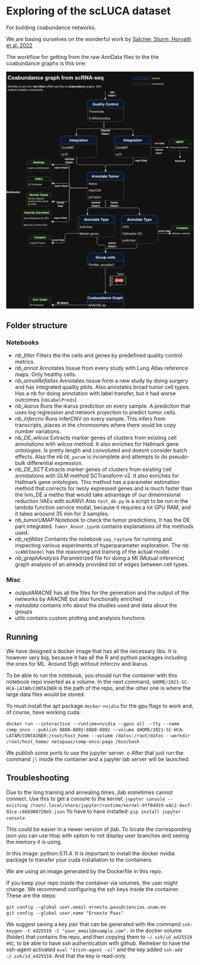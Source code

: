# Exploring of the scLUCA dataset

For building coabundance networks.

We are basing ourselves on the wonderful work by [Salcher, Sturm, Horvath et al. 2022](https://pubmed.ncbi.nlm.nih.gov/36368318/)

The workflow for getting from the raw AnnData files to the the coabundance graphs is this one:

![ScRNAseq Workflow](Workflow.png "scRNA-seq Workflow")

## Folder structure

### Notebooks

- *nb_filter* Filters the the cells and genes by predefined quality control metrics.
- *nb_annot* Annotates tissue from every study with Lung Atlas reference maps. Only healthy cells.
- *nb_annotRefatlas* Annotates tissue form a new study by doing surgery and has integrated quality plots. Also annotates broad tumor cell types.
    Has a nb for doing annotation with label transfer, but it had worse outcomes (`nbLabelPreds`).
- *nb_ikarus* Runs the ikarus prediction on every sample. A prediciton that uses log regression and network projection to predict tumor cells.
- *nb_infercnv* Runs InferCNV on every sample. This infers from transcripts, places in the chromosmes where there sould be copy number variations.
- *nb_DE_wilcox* Extracts marker genes of clusters from existing cell annotations with wilcox method. It also enriches for Hallmark gene ontologies. Is pretty length and convoluted and doesnt consider batch effects. Also the nb `DE_param` is incomplete and attempts to do pseudo-bulk differential expression.
- *nb_DE_SCT* Extracts marker genes of clusters from existing cell annotations with GLM method SCTransform v2. It also enriches for Hallmark gene ontologies. This method has a parameter estimation method that corrects for lwoly expressed genes and is much faster than the lvm_DE a metho that would take advantage of our dimennsional reduction VAEs with scANVI
   Also `test_de.py` is a script to be run in the lambda function service modal, because it requires a lot GPU RAM, and it takes aroound 35 min for 3 samples.
- *nb_tumorUMAP* Notebook to check the tumor predictions, It has the DE part integrated. `Tumor_Annot.ipynb` contains explanations of the methods used.
- *nb_refAtlas* Containts the notebook `vay_raytune` for running and inspecting various experiments of hyperparameter exploration.
     The nb `scANVImodel` has the reasoning and training of the actual model.
- *nb_graphAnalysis* Parametrized file for doing a MI (Mutual inference) graph analysis of an already provided list of edges between cell types.

### Misc

- *outputARACNE* has all the files for the generation and the output of the networks by ARACNE but also functionally enriched
- *metadata* contains info about the studies used and data about the groups
- *utils* contains custom plotting and analyisis functions

## Running

We have designed a docker image that has all the necessary libs. It is however very big, because it has 
all the R and python packages including the ones for ML. Around 15gb without infercnv and ikarus.

To be able to run the notebook, you should run the container with this notebook repo
inserted as a volume. In the next command, `$HOME/2021-SC-HCA-LATAM/CONTAINER` is the
path of the repo, and the other one is where the large data files would be stored.

Yo must install the apt package `docker-nvidia` for the gpu flags to work and, of course, have working cuda.

```
docker run --interactive --runtime=nvidia --gpus all --tty --name comp_onco --publish 8888-8892:8888-8892 --volume $HOME/2021-SC-HCA-LATAM/CONTAINER:/root/host_home --volume /datos:/root/datos --workdir /root/host_home/ netopaas/comp-onco:paga /bin/bash
```

We publish some ports to use the jupyter server.
o
After that just run the command `jl` inside the container and a jupyter lab server will be launched.

## Troubleshooting

Due to the long training and annealing times, jlab sometimes cannot connect.
Use this to get a console to the kernel:
`jupyter console --existing /root/.local/share/jupyter/runtime/kernel-9ff04919-e8c2-4ecf-92ce-c66b988720e5.json`
Yo have to have installed: `pip install jupyter-console`

This could be easier in a newer version of jlab. To locate the corresponding json
you can use htop with option to not display user branches and seeing the memory it
is using.

In this image: python:3.11.4. It is important to install the docker nvidia package to 
transfer your cuda installation to the containers.

We are using an image generated by the Dockerfile in this repo.

If you keep your repo inside the container via volumes, the user might change. We recommend configuring the ssh keys inside the container.
These are the steps:

```
git config --global user.email ernesto.paas@ciencias.unam.mx
git config --global user.name "Ernesto Paas"
```

We suggest saving a key pair that can be generated with the command `ssh-keygen -t ed25519 -C "your_email@example.com".`
in the docker volume (folder) that contains the repo, and then copying them to `~/.ssh/id_ed25519` etc, to be able
to have ssh authentication with github.
Remeber to have the ssh-agent activated `eval "$(ssh-agent -s)"` and the key added `ssh-add ~/.ssh/id_ed25519`. And that the key is read-only.

```

```

